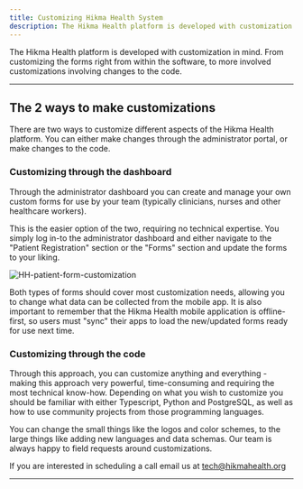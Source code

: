 ```yaml
---
title: Customizing Hikma Health System
description: The Hikma Health platform is developed with customization in mind. From customizing the forms right from within the software, to more involved customizations involving changes to the code.
---
```


The Hikma Health platform is developed with customization in mind. From customizing the forms right from within the software, to more involved customizations involving changes to the code.

---

## The 2 ways to make customizations

There are two ways to customize different aspects of the Hikma Health platform. You can either make changes through the administrator portal, or make changes to the code.

### Customizing through the dashboard

Through the administrator dashboard you can create and manage your own custom forms for use by your team (typically clinicians, nurses and other healthcare workers).

This is the easier option of the two, requiring no technical expertise. You simply log in-to the administrator dashboard and either navigate to the "Patient Registration" section 
or the "Forms" section and update the forms to your liking.

![HH-patient-form-customization](/images/HH-Patient-Form.png)


Both types of forms should cover most customization needs, allowing you to change what data can be collected from the mobile app. It is also important to remember that the Hikma Health 
mobile application is offline-first, so users must "sync" their apps to load the new/updated forms ready for use next time.



### Customizing through the code

Through this approach, you can customize anything and everything - making this approach very powerful, time-consuming and requiring the most technical know-how. Depending on what you wish 
to customize you should be familiar with either Typescript, Python and PostgreSQL, as well as how to use community projects from those programming languages.

You can change the small things like the logos and color schemes, to the large things like adding new languages and data schemas. Our team is always happy to field requests around customizations.

If you are interested in scheduling a call email us at tech@hikmahealth.org

---
